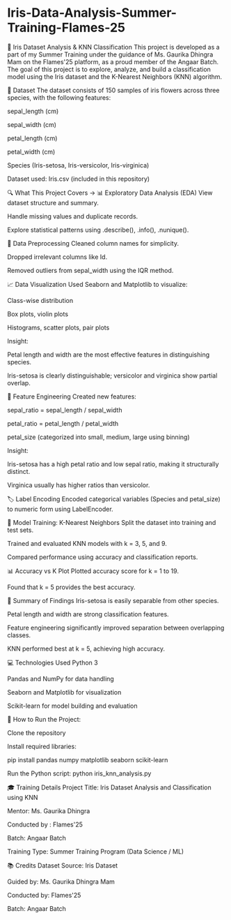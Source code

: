 # Iris-Data-Analysis-Summer-Training-Flames-25

🌸 Iris Dataset Analysis & KNN Classification
This project is developed as a part of my Summer Training under the guidance of Ms. Gaurika Dhingra Mam on the Flames'25 platform, as a proud member of the Angaar Batch. The goal of this project is to explore, analyze, and build a classification model using the Iris dataset and the K-Nearest Neighbors (KNN) algorithm.

📂 Dataset
The dataset consists of 150 samples of iris flowers across three species, with the following features:

sepal_length (cm)

sepal_width (cm)

petal_length (cm)

petal_width (cm)

Species (Iris-setosa, Iris-versicolor, Iris-virginica)

Dataset used: Iris.csv (included in this repository)

🔍 What This Project Covers ->
📊 Exploratory Data Analysis (EDA)
View dataset structure and summary.

Handle missing values and duplicate records.

Explore statistical patterns using .describe(), .info(), .nunique().

🧼 Data Preprocessing
Cleaned column names for simplicity.

Dropped irrelevant columns like Id.

Removed outliers from sepal_width using the IQR method.

📈 Data Visualization
Used Seaborn and Matplotlib to visualize:

Class-wise distribution

Box plots, violin plots

Histograms, scatter plots, pair plots

Insight:

Petal length and width are the most effective features in distinguishing species.

Iris-setosa is clearly distinguishable; versicolor and virginica show partial overlap.

🧠 Feature Engineering
Created new features:

sepal_ratio = sepal_length / sepal_width

petal_ratio = petal_length / petal_width

petal_size (categorized into small, medium, large using binning)

Insight:

Iris-setosa has a high petal ratio and low sepal ratio, making it structurally distinct.

Virginica usually has higher ratios than versicolor.

🏷️ Label Encoding
Encoded categorical variables (Species and petal_size) to numeric form using LabelEncoder.

🤖 Model Training: K-Nearest Neighbors
Split the dataset into training and test sets.

Trained and evaluated KNN models with k = 3, 5, and 9.

Compared performance using accuracy and classification reports.

📊 Accuracy vs K Plot
Plotted accuracy score for k = 1 to 19.

Found that k = 5 provides the best accuracy.

📌 Summary of Findings
Iris-setosa is easily separable from other species.

Petal length and width are strong classification features.

Feature engineering significantly improved separation between overlapping classes.

KNN performed best at k = 5, achieving high accuracy.

💻 Technologies Used
Python 3

Pandas and NumPy for data handling

Seaborn and Matplotlib for visualization

Scikit-learn for model building and evaluation

🧾 How to Run the Project:

Clone the repository

Install required libraries:

pip install pandas numpy matplotlib seaborn scikit-learn

Run the Python script:
python iris_knn_analysis.py

🎓 Training Details
Project Title: Iris Dataset Analysis and Classification using KNN

Mentor: Ms. Gaurika Dhingra

Conducted by : Flames'25

Batch: Angaar Batch

Training Type: Summer Training Program (Data Science / ML)

📚 Credits
Dataset Source: Iris Dataset

Guided by: Ms. Gaurika Dhingra Mam

Conducted by: Flames'25

Batch: Angaar Batch

